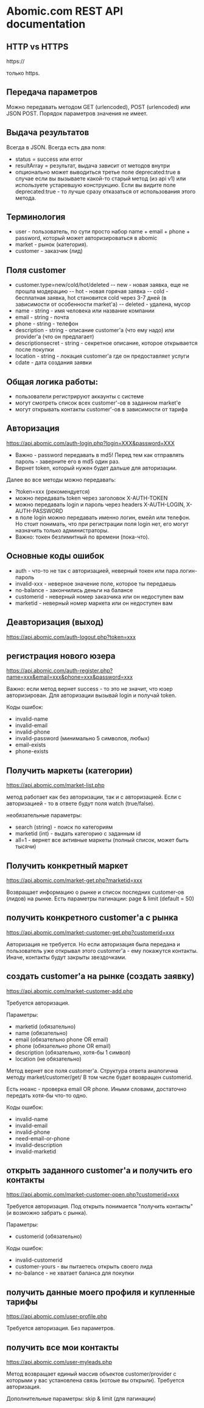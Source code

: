 # Abomic.com REST API documentation

## HTTP vs HTTPS

https://

только https.

## Передача параметров
Можно передавать методом GET (urlencoded), POST (urlencoded) или JSON POST.
Порядок параметров значения не имеет.

## Выдача результатов
Всегда в JSON. Всегда есть два поля:

- status = success или error
- resultArray = результат, выдача зависит от методов внутри
- опционально может выводиться третье поле deprecated:true в случае если вы вызываете какой-то старый метод (из api v1) или используете устаревшую конструкцию. Если вы видите поле deprecated:true - то лучше сразу отказаться от использования этого метода.

## Терминология
- user - пользователь, по сути просто набор name + email + phone + password, который может авторизироваться в abomic
- market - рынок (категория).
- customer - заказчик (лид)

## Поля customer

- customer.type=new/cold/hot/deleted
-- new - новая заявка, еще не прошла модерацию
-- hot - новая горячая заявка
-- cold - бесплатная заявка, hot становится cold через 3-7 дней (в зависимости от особенности market'a)
-- deleted - удалена, мусор
- name - string - имя человека или название компании
- email - string - почта
- phone - string - телефон
- description - string - описание customer'a (что ему надо) или provider'a (что он предлагает)
- descriptionsecret - string - секретное описание, которое открывается после покупки
- location - string - локация customer'a где он предоставляет услуги
- cdate - дата создания заявки


## Общая логика работы:
- пользователи регистрируют аккаунты с системе
- могут смотреть список всех customer'-ов в заданном market'e
- могут открывать контакты customer'-ов в зависимости от тарифа


## Авторизация
https://api.abomic.com/auth-login.php?login=XXX&password=XXX

- Важно - password передавать в md5! Перед тем как отправлять пароль - заверните его в md5 один раз.
- Вернет token, который нужен будет дальше для авторизации.

Далее во все методы можно передавать:
- ?token=xxx (рекомендуется)
- можно передавать token через заголовок X-AUTH-TOKEN
- можно передавать login и пароль через headers X-AUTH-LOGIN, X-AUTH-PASSWORD
- в поле login можно передавать именно логин, емейл или телефон. Но стоит понимать, что при регистрации поля login нет, его могут назначить только администраторы.
- Важно: токен безлимитный по времени (пока-что).

## Основные коды ошибок
- auth - что-то не так с авторизацией, неверный токен или пара логин-пароль
- invalid-xxx - неверное значение поле, которое ты передаешь
- no-balance - закончились деньги на балансе
- customerid - неверный номер заказчика или он недоступен вам
- marketid - неверный номер маркета или он недоступен вам

## Деавторизация (выход)
https://api.abomic.com/auth-logout.php?token=xxx

## регистрация нового юзера
https://api.abomic.com/auth-register.php?name=xxx&email=xxx&phone=xxx&password=xxx

Важно: если метод вернет success - то это не значит, что юзер авторизирован. Для авторизации вызывай login и получай token.

Коды ошибок:
- invalid-name
- invalid-email
- invalid-phone
- invalid-password (минимально 5 символов, любых)
- email-exists
- phone-exists






## Получить маркеты (категории)
https://api.abomic.com/market-list.php

метод работает как без авторизации, так и с авторизацией.
Если с авторизацией - то в ответе будут поля watch (true/false).

необязательные параметры:
- search (string) - поиск по категориям
- marketid (int) - выдать категорию с заданным id
- all=1 - вернет все активные маркеты (полный список, может быть тысячи)


## Получить конкретный маркет
https://api.abomic.com/market-get.php?marketid=xxx

Возвращает информацию о рынке и список последних customer-ов (лидов) на рынке.
Есть параметры пагинации: page & limit (default = 50)

## получить конкретного customer'a с рынка
https://api.abomic.com/market-customer-get.php?customerid=xxx

Авторизация не требуется. Но если авторизация была передана и пользователь уже открывал этого customer'a - ему покажутся контакты.
Иначе, контакты будут закрыты звездочками.

## создать customer'a на рынке (создать заявку)
https://api.abomic.com/market-customer-add.php

Требуется авторизация.

Параметры:

- marketid (обязательно)
- name (обязательно)
- email (обязательно phone OR email)
- phone (обязательно phone OR email)
- description (обязательно, хотя-бы 1 символ)
- location (не обязательно)

Метод вернет все поля customer'a. Структура ответа аналогична методу market/customer/get/
В том числе будет возвращен customerid.

Есть нюанс - проверка email OR phone. Иными словами, достаточно передать хотя-бы что-то одно.

Коды ошибок:

- invalid-name
- invalid-email
- invalid-phone
- need-email-or-phone
- invalid-description
- invalid-marketid


## открыть заданного customer'a и получить его контакты
https://api.abomic.com/market-customer-open.php?customerid=xxx

Требуется авторизация.
Под открыть понимается "получить контакты" (и возможно забрать с рынка).

Параметры:
- customerid (обязательно)

Коды ошибок:
- invalid-customerid
- customer-yours - вы пытаетесь открыть своего лида
- no-balance - не хватает баланса для покупки



## получить данные моего профиля и купленные тарифы
https://api.abomic.com/user-profile.php

Требуется авторизация.
Без параметров.


## получить все мои контакты
https://api.abomic.com/user-myleads.php

Метод возвращает единый массив объектов customer/provider с которыми у вас установлена связь (котоые вы открыли).
Требуется авторизация.

Дополнительные параметры: skip & limit (для пагинации)

